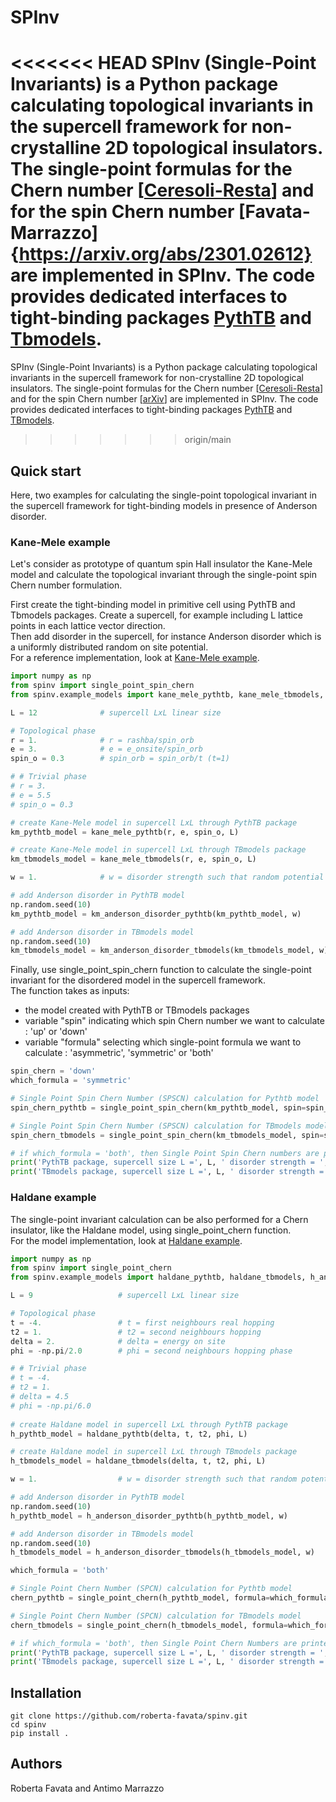 # SPInv
<<<<<<< HEAD
SPInv (Single-Point Invariants) is a Python package calculating topological invariants in the supercell framework for non-crystalline 2D topological insulators. The single-point formulas for the Chern number [[Ceresoli-Resta](https://journals.aps.org/prb/abstract/10.1103/PhysRevB.76.012405)] and for the spin Chern number [Favata-Marrazzo]{https://arxiv.org/abs/2301.02612} are implemented in SPInv. The code provides dedicated interfaces to tight-binding packages [PythTB](http://www.physics.rutgers.edu/pythtb/) and [Tbmodels](https://tbmodels.greschd.ch/en/latest/).
=======
SPInv (Single-Point Invariants) is a Python package calculating topological invariants in the supercell framework for non-crystalline 2D topological insulators. The single-point formulas for the Chern number [[Ceresoli-Resta](https://journals.aps.org/prb/abstract/10.1103/PhysRevB.76.012405)] and for the spin Chern number [[arXiv](https://arxiv.org/abs/2301.02612)] are implemented in SPInv. The code provides dedicated interfaces to tight-binding packages [PythTB](http://www.physics.rutgers.edu/pythtb/) and [TBmodels](https://tbmodels.greschd.ch/en/latest/).
>>>>>>> origin/main

## Quick start
Here, two examples for calculating the single-point topological invariant in the supercell framework for tight-binding models in presence of Anderson disorder. 

### Kane-Mele example
Let's consider as prototype of quantum spin Hall insulator the Kane-Mele model and calculate the topological invariant through the single-point spin Chern number formulation.  

First create the tight-binding model in primitive cell using PythTB and Tbmodels packages. Create a supercell, for example including L lattice points in each lattice vector direction.  
Then add disorder in the supercell, for instance Anderson disorder which is a uniformly distributed random on site potential.  
For a reference implementation, look at [Kane-Mele example](spinv/example_models/kane_mele.py).

```python
import numpy as np
from spinv import single_point_spin_chern
from spinv.example_models import kane_mele_pythtb, kane_mele_tbmodels, km_anderson_disorder_pythtb, km_anderson_disorder_tbmodels

L = 12              # supercell LxL linear size

# Topological phase
r = 1.              # r = rashba/spin_orb
e = 3.              # e = e_onsite/spin_orb
spin_o = 0.3        # spin_orb = spin_orb/t (t=1)

# # Trivial phase
# r = 3. 
# e = 5.5
# spin_o = 0.3

# create Kane-Mele model in supercell LxL through PythTB package
km_pythtb_model = kane_mele_pythtb(r, e, spin_o, L)

# create Kane-Mele model in supercell LxL through TBmodels package
km_tbmodels_model = kane_mele_tbmodels(r, e, spin_o, L)

w = 1.              # w = disorder strength such that random potential is in [-w/2, w/2]      

# add Anderson disorder in PythTB model
np.random.seed(10)
km_pythtb_model = km_anderson_disorder_pythtb(km_pythtb_model, w)

# add Anderson disorder in TBmodels model
np.random.seed(10)
km_tbmodels_model = km_anderson_disorder_tbmodels(km_tbmodels_model, w)
```
Finally, use single_point_spin_chern function to calculate the single-point invariant for the disordered model in the supercell framework.   
The function takes as inputs:
- the model created with PythTB or TBmodels packages 
- variable "spin" indicating which spin Chern number we want to calculate : 'up' or 'down'
- variable "formula" selecting which single-point formula we want to calculate : 'asymmetric', 'symmetric' or 'both'

```python
spin_chern = 'down'
which_formula = 'symmetric'

# Single Point Spin Chern Number (SPSCN) calculation for Pythtb model
spin_chern_pythtb = single_point_spin_chern(km_pythtb_model, spin=spin_chern, formula=which_formula)

# Single Point Spin Chern Number (SPSCN) calculation for TBmodels model
spin_chern_tbmodels = single_point_spin_chern(km_tbmodels_model, spin=spin_chern, formula=which_formula)

# if which_formula = 'both', then Single Point Spin Chern numbers are printed as follows : 'asymmetric' 'symmetric'
print('PythTB package, supercell size L =', L, ' disorder strength = ', w,  ' SPSCN :', *spin_chern_pythtb )
print('TBmodels package, supercell size L =', L, ' disorder strength = ', w,  ' SPSCN :', *spin_chern_tbmodels )
```

### Haldane example
The single-point invariant calculation can be also performed for a Chern insulator, like the Haldane model, using single_point_chern function.   
For the model implementation, look at [Haldane example](spinv/example_models/haldane.py).
```python
import numpy as np
from spinv import single_point_chern
from spinv.example_models import haldane_pythtb, haldane_tbmodels, h_anderson_disorder_pythtb, h_anderson_disorder_tbmodels

L = 9                   # supercell LxL linear size

# Topological phase
t = -4.                 # t = first neighbours real hopping
t2 = 1.                 # t2 = second neighbours hopping
delta = 2.              # delta = energy on site
phi = -np.pi/2.0        # phi = second neighbours hopping phase

# # Trivial phase
# t = -4.                   
# t2 = 1.                   
# delta = 4.5               
# phi = -np.pi/6.0        
   
# create Haldane model in supercell LxL through PythTB package
h_pythtb_model = haldane_pythtb(delta, t, t2, phi, L)

# create Haldane model in supercell LxL through TBmodels package
h_tbmodels_model = haldane_tbmodels(delta, t, t2, phi, L)

w = 1.                  # w = disorder strength such that random potential is in [-w/2, w/2]

# add Anderson disorder in PythTB model
np.random.seed(10)
h_pythtb_model = h_anderson_disorder_pythtb(h_pythtb_model, w)

# add Anderson disorder in TBmodels model
np.random.seed(10)
h_tbmodels_model = h_anderson_disorder_tbmodels(h_tbmodels_model, w)

which_formula = 'both'

# Single Point Chern Number (SPCN) calculation for Pythtb model
chern_pythtb = single_point_chern(h_pythtb_model, formula=which_formula)

# Single Point Chern Number (SPCN) calculation for TBmodels model
chern_tbmodels = single_point_chern(h_tbmodels_model, formula=which_formula)

# if which_formula = 'both', then Single Point Chern Numbers are printed as follows : 'asymmetric' 'symmetric'
print('PythTB package, supercell size L =', L, ' disorder strength = ', w,  ' SPCN :', *chern_pythtb )
print('TBmodels package, supercell size L =', L, ' disorder strength = ', w,  ' SPCN :', *chern_tbmodels )
```
## Installation
```
git clone https://github.com/roberta-favata/spinv.git
cd spinv
pip install .
```

## Authors
Roberta Favata and Antimo Marrazzo
